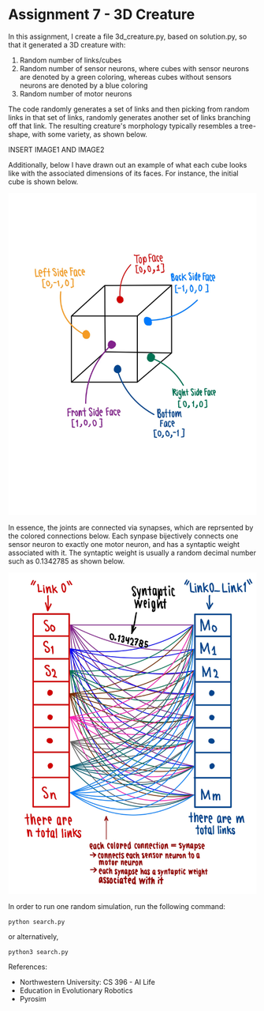 # Assignment 7 - 3D Creature

In this assignment, I create a file 3d_creature.py, based on solution.py, so that it generated a 3D creature with:
1. Random number of links/cubes
2. Random number of sensor neurons, where cubes with sensor neurons are denoted by a green coloring, whereas cubes without sensors neurons are denoted by a blue coloring
3. Random number of motor neurons 

The code randomly generates a set of links and then picking from random links in that set of links, randomly generates another set of links branching off that link. The resulting creature's morphology typically resembles a tree-shape, with some variety, as shown below.

INSERT IMAGE1 AND IMAGE2


Additionally, below I have drawn out an example of what each cube looks like with the associated dimensions of its faces. For instance, the initial cube is shown below.

![Cube](Images/CubeDrawing.jpg)

In essence, the joints are connected via synapses, which are reprsented by the colored connections below. Each synpase bijectively connects one sensor neuron to exactly one motor neuron, and has a syntaptic weight associated with it. The syntaptic weight is usually a random decimal number such as 0.1342785 as shown below.

![Synapse](Images/SynapseDrawing.jpg)

In order to run one random simulation, run the following command:
```
python search.py
```
or alternatively,
```
python3 search.py
```

References:
- Northwestern University: CS 396 - AI Life
- Education in Evolutionary Robotics
- Pyrosim

